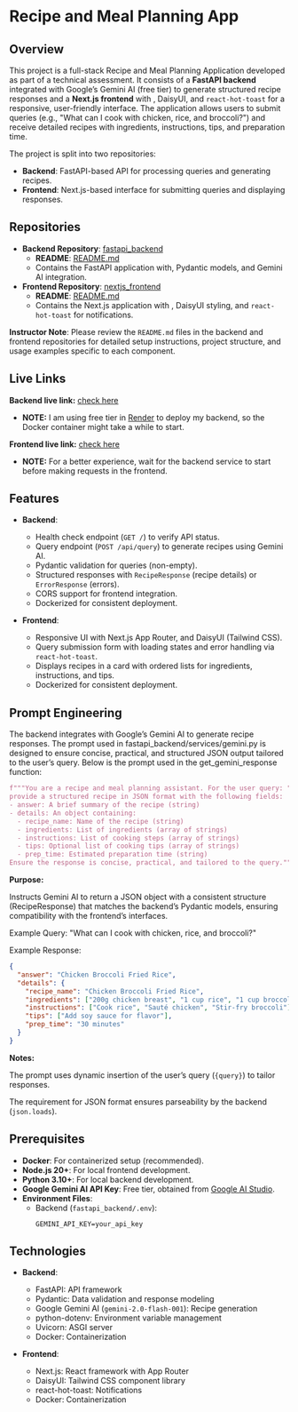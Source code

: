 # Recipe and Meal Planning App

## Overview

This project is a full-stack Recipe and Meal Planning Application developed as part of a technical assessment. It consists of a **FastAPI backend** integrated with Google’s Gemini AI (free tier) to generate structured recipe responses and a **Next.js frontend** with , DaisyUI, and `react-hot-toast` for a responsive, user-friendly interface. The application allows users to submit queries (e.g., "What can I cook with chicken, rice, and broccoli?") and receive detailed recipes with ingredients, instructions, tips, and preparation time.

The project is split into two repositories:

- **Backend**: FastAPI-based API for processing queries and generating recipes.
- **Frontend**: Next.js-based interface for submitting queries and displaying responses.

## Repositories

- **Backend Repository**: [fastapi_backend](https://github.com/LoisaKitakaya/fastapi_backend)
  - **README**: [README.md](https://github.com/LoisaKitakaya/fastapi_backend/blob/main/README.md)
  - Contains the FastAPI application with, Pydantic models, and Gemini AI integration.
- **Frontend Repository**: [nextjs_frontend](https://github.com/LoisaKitakaya/nextjs_frontend)
  - **README**: [README.md](https://github.com/LoisaKitakaya/nextjs_frontend/blob/main/README.md)
  - Contains the Next.js application with , DaisyUI styling, and `react-hot-toast` for notifications.

**Instructor Note**: Please review the `README.md` files in the backend and frontend repositories for detailed setup instructions, project structure, and usage examples specific to each component.

## Live Links

**Backend live link:** [check here](https://fastapi-backend-0mb9.onrender.com/)

- **NOTE:** I am using free tier in [Render](https://render.com/) to deploy my backend, so the Docker container might take a while to start.

**Frontend live link:** [check here](https://nextjs-frontend-ochre.vercel.app/)

- **NOTE:** For a better experience, wait for the backend service to start before making requests in the frontend.

## Features

- **Backend**:

  - Health check endpoint (`GET /`) to verify API status.
  - Query endpoint (`POST /api/query`) to generate recipes using Gemini AI.
  - Pydantic validation for queries (non-empty).
  - Structured responses with `RecipeResponse` (recipe details) or `ErrorResponse` (errors).
  - CORS support for frontend integration.
  - Dockerized for consistent deployment.

- **Frontend**:
  - Responsive UI with Next.js App Router, and DaisyUI (Tailwind CSS).
  - Query submission form with loading states and error handling via `react-hot-toast`.
  - Displays recipes in a card with ordered lists for ingredients, instructions, and tips.
  - Dockerized for consistent deployment.

## Prompt Engineering

The backend integrates with Google’s Gemini AI to generate recipe responses. The prompt used in fastapi_backend/services/gemini.py is designed to ensure concise, practical, and structured JSON output tailored to the user’s query. Below is the prompt used in the get_gemini_response function:

```python
f"""You are a recipe and meal planning assistant. For the user query: "{query}",
provide a structured recipe in JSON format with the following fields:
- answer: A brief summary of the recipe (string)
- details: An object containing:
  - recipe_name: Name of the recipe (string)
  - ingredients: List of ingredients (array of strings)
  - instructions: List of cooking steps (array of strings)
  - tips: Optional list of cooking tips (array of strings)
  - prep_time: Estimated preparation time (string)
Ensure the response is concise, practical, and tailored to the query."""
```

**Purpose:**

Instructs Gemini AI to return a JSON object with a consistent structure (RecipeResponse) that matches the backend’s Pydantic models, ensuring compatibility with the frontend’s interfaces.

Example Query: "What can I cook with chicken, rice, and broccoli?"

Example Response:

```json
{
  "answer": "Chicken Broccoli Fried Rice",
  "details": {
    "recipe_name": "Chicken Broccoli Fried Rice",
    "ingredients": ["200g chicken breast", "1 cup rice", "1 cup broccoli"],
    "instructions": ["Cook rice", "Sauté chicken", "Stir-fry broccoli"],
    "tips": ["Add soy sauce for flavor"],
    "prep_time": "30 minutes"
  }
}
```

**Notes:**

The prompt uses dynamic insertion of the user’s query (`{query}`) to tailor responses.

The requirement for JSON format ensures parseability by the backend (`json.loads`).

## Prerequisites

- **Docker**: For containerized setup (recommended).
- **Node.js 20+**: For local frontend development.
- **Python 3.10+**: For local backend development.
- **Google Gemini AI API Key**: Free tier, obtained from [Google AI Studio](https://aistudio.google.com).
- **Environment Files**:
  - Backend (`fastapi_backend/.env`):
    ```
    GEMINI_API_KEY=your_api_key
    ```

## Technologies

- **Backend**:

  - FastAPI: API framework
  - Pydantic: Data validation and response modeling
  - Google Gemini AI (`gemini-2.0-flash-001`): Recipe generation
  - python-dotenv: Environment variable management
  - Uvicorn: ASGI server
  - Docker: Containerization

- **Frontend**:
  - Next.js: React framework with App Router
  - DaisyUI: Tailwind CSS component library
  - react-hot-toast: Notifications
  - Docker: Containerization
